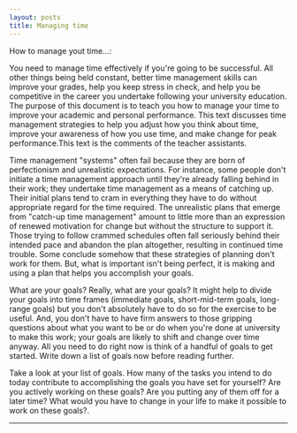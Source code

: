 ```yaml
---
layout: posts
title: Managing time
---
```


How to manage yout time...:

You need to manage time effectively if you're going to be successful. All other things being held constant, better time management skills can improve your grades, help you keep stress in check, and help you be competitive in the career you undertake following your university education. The purpose of this document is to teach you how to manage your time to improve your academic and personal performance. This text discusses time management strategies to help you adjust how you think about time, improve your awareness of how you use time, and make change for peak performance.This text is the comments of the teacher assistants.



Time management "systems" often fail because they are born of perfectionism and unrealistic expectations. For instance, some people don't initiate a time management approach until they're already falling behind in their work; they undertake time management as a means of catching up. Their initial plans tend to cram in everything they have to do without appropriate regard for the time required. The unrealistic plans that emerge from "catch-up time management" amount to little more than an expression of renewed motivation for change but without the structure to support it. Those trying to follow crammed schedules often fall seriously behind their intended pace and abandon the plan altogether, resulting in continued time trouble. Some conclude somehow that these strategies of planning don't work for them. But, what is important isn't being perfect, it is making and using a plan that helps you accomplish your goals.



What are your goals? Really, what are your goals? It might help to divide your goals into time frames (immediate goals, short-mid-term goals, long-range goals) but you don't absolutely have to do so for the exercise to be useful. And, you don't have to have firm answers to those gripping questions about what you want to be or do when you're done at university to make this work; your goals are likely to shift and change over time anyway. All you need to do right now is think of a handful of goals to get started. Write down a list of goals now before reading further.

Take a look at your list of goals. How many of the tasks you intend to do today contribute to accomplishing the goals you have set for yourself? Are you actively working on these goals? Are you putting any of them off for a later time? What would you have to change in your life to make it possible to work on these goals?.



---

